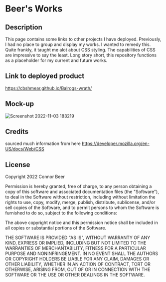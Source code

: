 # Beer's Works

## Description

This page contains some links to other projects I have deployed. Previously, I had no place to group and display my works. I wanted to remedy this. Quite frankly, it taught me alot about CSS styling. The capabilities of CSS are impressive to say the least.  Long story short, this repository functions as a placeholder for my current and future works. 

## Link to deployed product

https://cbshmear.github.io/Balrogs-wrath/

## Mock-up

![Screenshot 2022-11-03 183219](https://user-images.githubusercontent.com/112667575/199854714-cb38d37b-090f-47a3-85ee-b5bc990c4fed.png)


## Credits

sourced much information from here
https://developer.mozilla.org/en-US/docs/Web/CSS

## License

Copyright 2022 Connor Beer

Permission is hereby granted, free of charge, to any person obtaining a copy of this software and associated documentation files (the "Software"), to deal in the Software without restriction, including without limitation the rights to use, copy, modify, merge, publish, distribute, sublicense, and/or sell copies of the Software, and to permit persons to whom the Software is furnished to do so, subject to the following conditions:

The above copyright notice and this permission notice shall be included in all copies or substantial portions of the Software.

THE SOFTWARE IS PROVIDED "AS IS", WITHOUT WARRANTY OF ANY KIND, EXPRESS OR IMPLIED, INCLUDING BUT NOT LIMITED TO THE WARRANTIES OF MERCHANTABILITY, FITNESS FOR A PARTICULAR PURPOSE AND NONINFRINGEMENT. IN NO EVENT SHALL THE AUTHORS OR COPYRIGHT HOLDERS BE LIABLE FOR ANY CLAIM, DAMAGES OR OTHER LIABILITY, WHETHER IN AN ACTION OF CONTRACT, TORT OR OTHERWISE, ARISING FROM, OUT OF OR IN CONNECTION WITH THE SOFTWARE OR THE USE OR OTHER DEALINGS IN THE SOFTWARE.
